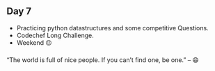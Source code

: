## Day 7

- Practicing python datastructures and some competitive Questions.
- Codechef Long Challenge.
- Weekend :wink:



### 
“The world is full of nice people. If you can’t find one, be one.” – :smile:
